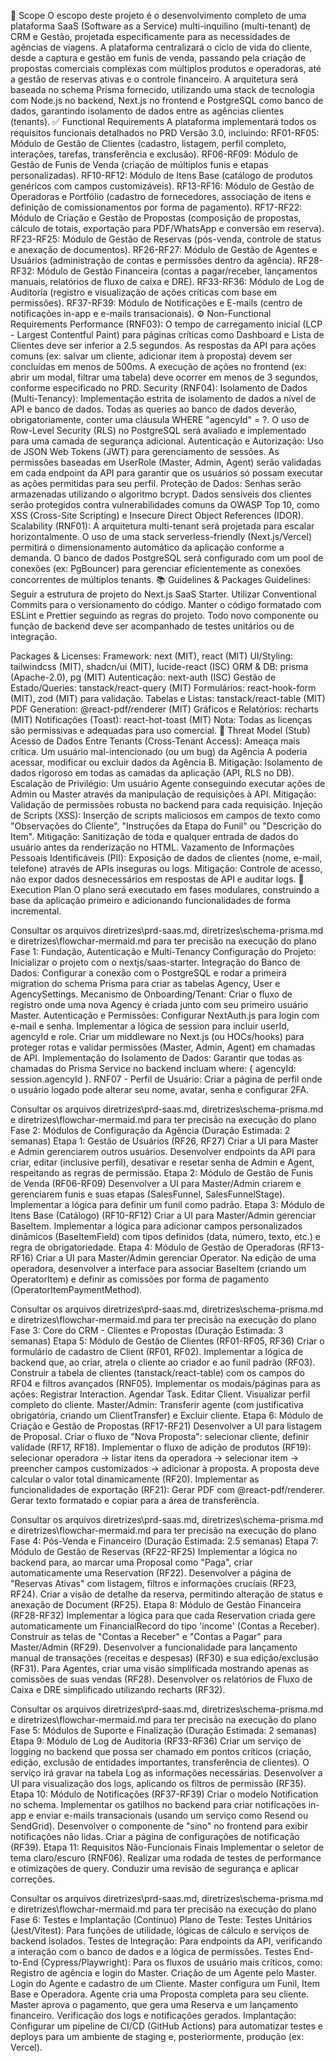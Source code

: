 🧩 Scope
O escopo deste projeto é o desenvolvimento completo de uma plataforma SaaS (Software as a Service) multi-inquilino (multi-tenant) de CRM e Gestão, projetada especificamente para as necessidades de agências de viagens. A plataforma centralizará o ciclo de vida do cliente, desde a captura e gestão em funis de venda, passando pela criação de propostas comerciais complexas com múltiplos produtos e operadoras, até a gestão de reservas ativas e o controle financeiro.
A arquitetura será baseada no schema Prisma fornecido, utilizando uma stack de tecnologia com Node.js no backend, Next.js no frontend e PostgreSQL como banco de dados, garantindo isolamento de dados entre as agências clientes (tenants).
✅ Functional Requirements
A plataforma implementará todos os requisitos funcionais detalhados no PRD Versão 3.0, incluindo:
RF01-RF05: Módulo de Gestão de Clientes (cadastro, listagem, perfil completo, interações, tarefas, transferência e exclusão).
RF06-RF09: Módulo de Gestão de Funis de Venda (criação de múltiplos funis e etapas personalizadas).
RF10-RF12: Módulo de Itens Base (catálogo de produtos genéricos com campos customizáveis).
RF13-RF16: Módulo de Gestão de Operadoras e Portfólio (cadastro de fornecedores, associação de itens e definição de comissionamentos por forma de pagamento).
RF17-RF22: Módulo de Criação e Gestão de Propostas (composição de propostas, cálculo de totais, exportação para PDF/WhatsApp e conversão em reserva).
RF23-RF25: Módulo de Gestão de Reservas (pós-venda, controle de status e anexação de documentos).
RF26-RF27: Módulo de Gestão de Agentes e Usuários (administração de contas e permissões dentro da agência).
RF28-RF32: Módulo de Gestão Financeira (contas a pagar/receber, lançamentos manuais, relatórios de fluxo de caixa e DRE).
RF33-RF36: Módulo de Log de Auditoria (registro e visualização de ações críticas com base em permissões).
RF37-RF39: Módulo de Notificações e E-mails (centro de notificações in-app e e-mails transacionais).
⚙️ Non-Functional Requirements
Performance (RNF03):
O tempo de carregamento inicial (LCP - Largest Contentful Paint) para páginas críticas como Dashboard e Lista de Clientes deve ser inferior a 2.5 segundos.
As respostas da API para ações comuns (ex: salvar um cliente, adicionar item à proposta) devem ser concluídas em menos de 500ms.
A execução de ações no frontend (ex: abrir um modal, filtrar uma tabela) deve ocorrer em menos de 3 segundos, conforme especificado no PRD.
Security (RNF04):
Isolamento de Dados (Multi-Tenancy): Implementação estrita de isolamento de dados a nível de API e banco de dados. Todas as queries ao banco de dados deverão, obrigatoriamente, conter uma cláusula WHERE "agencyId" = ?. O uso de Row-Level Security (RLS) no PostgreSQL será avaliado e implementado para uma camada de segurança adicional.
Autenticação e Autorização: Uso de JSON Web Tokens (JWT) para gerenciamento de sessões. As permissões baseadas em UserRole (Master, Admin, Agent) serão validadas em cada endpoint da API para garantir que os usuários só possam executar as ações permitidas para seu perfil.
Proteção de Dados: Senhas serão armazenadas utilizando o algoritmo bcrypt. Dados sensíveis dos clientes serão protegidos contra vulnerabilidades comuns da OWASP Top 10, como XSS (Cross-Site Scripting) e Insecure Direct Object References (IDOR).
Scalability (RNF01):
A arquitetura multi-tenant será projetada para escalar horizontalmente. O uso de uma stack serverless-friendly (Next.js/Vercel) permitirá o dimensionamento automático da aplicação conforme a demanda.
O banco de dados PostgreSQL será configurado com um pool de conexões (ex: PgBouncer) para gerenciar eficientemente as conexões concorrentes de múltiplos tenants.
📚 Guidelines & Packages
Guidelines:
Seguir a estrutura de projeto do Next.js SaaS Starter.
Utilizar Conventional Commits para o versionamento do código.
Manter o código formatado com ESLint e Prettier seguindo as regras do projeto.
Todo novo componente ou função de backend deve ser acompanhado de testes unitários ou de integração.

Packages & Licenses:
Framework: next (MIT), react (MIT)
UI/Styling: tailwindcss (MIT), shadcn/ui (MIT), lucide-react (ISC)
ORM & DB: prisma (Apache-2.0), pg (MIT)
Autenticação: next-auth (ISC)
Gestão de Estado/Queries: tanstack/react-query (MIT)
Formulários: react-hook-form (MIT), zod (MIT) para validação.
Tabelas e Listas: tanstack/react-table (MIT)
PDF Generation: @react-pdf/renderer (MIT)
Gráficos e Relatórios: recharts (MIT)
Notificações (Toast): react-hot-toast (MIT)
Nota: Todas as licenças são permissivas e adequadas para uso comercial.
🔐 Threat Model (Stub)
Acesso de Dados Entre Tenants (Cross-Tenant Access): Ameaça mais crítica. Um usuário mal-intencionado (ou um bug) da Agência A poderia acessar, modificar ou excluir dados da Agência B. Mitigação: Isolamento de dados rigoroso em todas as camadas da aplicação (API, RLS no DB).
Escalação de Privilégio: Um usuário Agente conseguindo executar ações de Admin ou Master através da manipulação de requisições à API. Mitigação: Validação de permissões robusta no backend para cada requisição.
Injeção de Scripts (XSS): Inserção de scripts maliciosos em campos de texto como "Observações do Cliente", "Instruções da Etapa do Funil" ou "Descrição do Item". Mitigação: Sanitização de toda e qualquer entrada de dados do usuário antes da renderização no HTML.
Vazamento de Informações Pessoais Identificáveis (PII): Exposição de dados de clientes (nome, e-mail, telefone) através de APIs inseguras ou logs. Mitigação: Controle de acesso, não expor dados desnecessários em respostas de API e auditar logs.
🔢 Execution Plan
O plano será executado em fases modulares, construindo a base da aplicação primeiro e adicionando funcionalidades de forma incremental.

Consultar os arquivos diretrizes\prd-saas.md, diretrizes\schema-prisma.md e diretrizes\flowchar-mermaid.md para ter precisão na execução do plano
Fase 1: Fundação, Autenticação e Multi-Tenancy 
Configuração do Projeto: Inicializar o projeto com o nextjs/saas-starter.
Integração do Banco de Dados: Configurar a conexão com o PostgreSQL e rodar a primeira migration do schema Prisma para criar as tabelas Agency, User e AgencySettings.
Mecanismo de Onboarding/Tenant: Criar o fluxo de registro onde uma nova Agency é criada junto com seu primeiro usuário Master.
Autenticação e Permissões:
Configurar NextAuth.js para login com e-mail e senha.
Implementar a lógica de session para incluir userId, agencyId e role.
Criar um middleware no Next.js (ou HOCs/hooks) para proteger rotas e validar permissões (Master, Admin, Agent) em chamadas de API.
Implementação do Isolamento de Dados: Garantir que todas as chamadas do Prisma Service no backend incluam where: { agencyId: session.agencyId }.
RNF07 - Perfil de Usuário: Criar a página de perfil onde o usuário logado pode alterar seu nome, avatar, senha e configurar 2FA.

Consultar os arquivos diretrizes\prd-saas.md, diretrizes\schema-prisma.md e diretrizes\flowchar-mermaid.md para ter precisão na execução do plano
Fase 2: Módulos de Configuração da Agência (Duração Estimada: 2 semanas)
Etapa 1: Gestão de Usuários (RF26, RF27)
Criar a UI para Master e Admin gerenciarem outros usuários.
Desenvolver endpoints da API para criar, editar (inclusive perfil), desativar e resetar senha de Admin e Agent, respeitando as regras de permissão.
Etapa 2: Módulo de Gestão de Funis de Venda (RF06-RF09)
Desenvolver a UI para Master/Admin criarem e gerenciarem funis e suas etapas (SalesFunnel, SalesFunnelStage).
Implementar a lógica para definir um funil como padrão.
Etapa 3: Módulo de Itens Base (Catálogo) (RF10-RF12)
Criar a UI para Master/Admin gerenciar BaseItem.
Implementar a lógica para adicionar campos personalizados dinâmicos (BaseItemField) com tipos definidos (data, número, texto, etc.) e regra de obrigatoriedade.
Etapa 4: Módulo de Gestão de Operadoras (RF13-RF16)
Criar a UI para Master/Admin gerenciar Operator.
Na edição de uma operadora, desenvolver a interface para associar BaseItem (criando um OperatorItem) e definir as comissões por forma de pagamento (OperatorItemPaymentMethod).

Consultar os arquivos diretrizes\prd-saas.md, diretrizes\schema-prisma.md e diretrizes\flowchar-mermaid.md para ter precisão na execução do plano
Fase 3: Core do CRM - Clientes e Propostas (Duração Estimada: 3 semanas)
Etapa 5: Módulo de Gestão de Clientes (RF01-RF05, RF36)
Criar o formulário de cadastro de Client (RF01, RF02).
Implementar a lógica de backend que, ao criar, atrela o cliente ao criador e ao funil padrão (RF03).
Construir a tabela de clientes (tanstack/react-table) com os campos do RF04 e filtros avançados (RNF05).
Implementar os modais/páginas para as ações:
Registrar Interaction.
Agendar Task.
Editar Client.
Visualizar perfil completo do cliente.
Master/Admin: Transferir agente (com justificativa obrigatória, criando um ClientTransfer) e Excluir cliente.
Etapa 6: Módulo de Criação e Gestão de Propostas (RF17-RF21)
Desenvolver a UI para listagem de Proposal.
Criar o fluxo de "Nova Proposta": selecionar cliente, definir validade (RF17, RF18).
Implementar o fluxo de adição de produtos (RF19): selecionar operadora -> listar itens da operadora -> selecionar item -> preencher campos customizados -> adicionar à proposta.
A proposta deve calcular o valor total dinamicamente (RF20).
Implementar as funcionalidades de exportação (RF21):
Gerar PDF com @react-pdf/renderer.
Gerar texto formatado e copiar para a área de transferência.

Consultar os arquivos diretrizes\prd-saas.md, diretrizes\schema-prisma.md e diretrizes\flowchar-mermaid.md para ter precisão na execução do plano
Fase 4: Pós-Venda e Financeiro (Duração Estimada: 2.5 semanas)
Etapa 7: Módulo de Gestão de Reservas (RF22-RF25)
Implementar a lógica no backend para, ao marcar uma Proposal como "Paga", criar automaticamente uma Reservation (RF22).
Desenvolver a página de "Reservas Ativas" com listagem, filtros e informações cruciais (RF23, RF24).
Criar a visão de detalhe da reserva, permitindo alteração de status e anexação de Document (RF25).
Etapa 8: Módulo de Gestão Financeira (RF28-RF32)
Implementar a lógica para que cada Reservation criada gere automaticamente um FinancialRecord do tipo 'income' (Contas a Receber).
Construir as telas de "Contas a Receber" e "Contas a Pagar" para Master/Admin (RF29).
Desenvolver a funcionalidade para lançamento manual de transações (receitas e despesas) (RF30) e sua edição/exclusão (RF31).
Para Agentes, criar uma visão simplificada mostrando apenas as comissões de suas vendas (RF28).
Desenvolver os relatórios de Fluxo de Caixa e DRE simplificado utilizando recharts (RF32).

Consultar os arquivos diretrizes\prd-saas.md, diretrizes\schema-prisma.md e diretrizes\flowchar-mermaid.md para ter precisão na execução do plano
Fase 5: Módulos de Suporte e Finalização (Duração Estimada: 2 semanas)
Etapa 9: Módulo de Log de Auditoria (RF33-RF36)
Criar um serviço de logging no backend que possa ser chamado em pontos críticos (criação, edição, exclusão de entidades importantes, transferência de clientes).
O serviço irá gravar na tabela Log as informações necessárias.
Desenvolver a UI para visualização dos logs, aplicando os filtros de permissão (RF35).
Etapa 10: Módulo de Notificações (RF37-RF39)
Criar o modelo Notification no schema.
Implementar os gatilhos no backend para criar notificações in-app e enviar e-mails transacionais (usando um serviço como Resend ou SendGrid).
Desenvolver o componente de "sino" no frontend para exibir notificações não lidas.
Criar a página de configurações de notificação (RF39).
Etapa 11: Requisitos Não-Funcionais Finais
Implementar o seletor de tema claro/escuro (RNF06).
Realizar uma rodada de testes de performance e otimizações de query.
Conduzir uma revisão de segurança e aplicar correções.

Consultar os arquivos diretrizes\prd-saas.md, diretrizes\schema-prisma.md e diretrizes\flowchar-mermaid.md para ter precisão na execução do plano
Fase 6: Testes e Implantação (Contínuo)
Plano de Teste:
Testes Unitários (Jest/Vitest): Para funções de utilidade, lógicas de cálculo e serviços de backend isolados.
Testes de Integração: Para endpoints da API, verificando a interação com o banco de dados e a lógica de permissões.
Testes End-to-End (Cypress/Playwright): Para os fluxos de usuário mais críticos, como:
Registro de agência e login do Master.
Criação de um Agente pelo Master.
Login do Agente e cadastro de um Cliente.
Master configura um Funil, Item Base e Operadora.
Agente cria uma Proposta completa para seu cliente.
Master aprova o pagamento, que gera uma Reserva e um lançamento financeiro.
Verificação dos logs e notificações gerados.
Implantação: Configurar um pipeline de CI/CD (GitHub Actions) para automatizar testes e deploys para um ambiente de staging e, posteriormente, produção (ex: Vercel).

